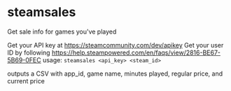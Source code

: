 # steamsales
Get sale info for games you've played

Get your API key at https://steamcommunity.com/dev/apikey
Get your user ID by following https://help.steampowered.com/en/faqs/view/2816-BE67-5B69-0FEC
usage: `steamsales <api_key> <steam_id>`

outputs a CSV with app_id, game name, minutes played, regular price, and current price